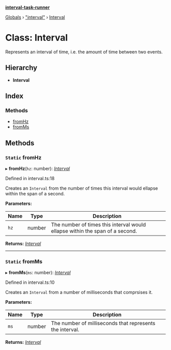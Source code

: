 **[interval-task-runner](../README.md)**

[Globals](../README.md) › ["interval"](../modules/_interval_.md) › [Interval](_interval_.interval.md)

# Class: Interval

Represents an interval of time, i.e. the amount of time between two events.

## Hierarchy

* **Interval**

## Index

### Methods

* [fromHz](_interval_.interval.md#static-fromhz)
* [fromMs](_interval_.interval.md#static-fromms)

## Methods

### `Static` fromHz

▸ **fromHz**(`hz`: number): *[Interval](_interval_.interval.md)*

Defined in interval.ts:18

Creates an `Interval` from the number of times this interval would ellapse within the span of a second.

**Parameters:**

Name | Type | Description |
------ | ------ | ------ |
`hz` | number | The number of times this interval would ellapse within the span of a second.  |

**Returns:** *[Interval](_interval_.interval.md)*

___

### `Static` fromMs

▸ **fromMs**(`ms`: number): *[Interval](_interval_.interval.md)*

Defined in interval.ts:10

Creates an `Interval` from a number of milliseconds that comprsises it.

**Parameters:**

Name | Type | Description |
------ | ------ | ------ |
`ms` | number | The number of milliseconds that represents the interval.  |

**Returns:** *[Interval](_interval_.interval.md)*